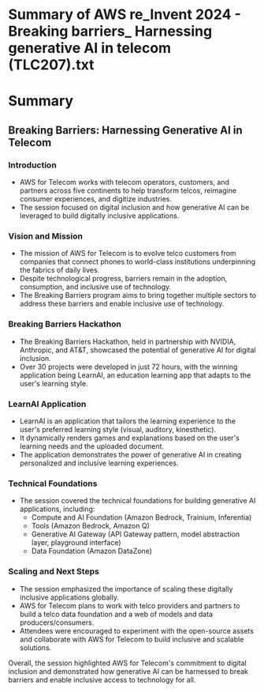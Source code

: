 # Summary of AWS re_Invent 2024 - Breaking barriers_ Harnessing generative AI in telecom (TLC207).txt

# Summary

## Breaking Barriers: Harnessing Generative AI in Telecom

### Introduction

- AWS for Telecom works with telecom operators, customers, and partners across five continents to help transform telcos, reimagine consumer experiences, and digitize industries.
- The session focused on digital inclusion and how generative AI can be leveraged to build digitally inclusive applications.

### Vision and Mission

- The mission of AWS for Telecom is to evolve telco customers from companies that connect phones to world-class institutions underpinning the fabrics of daily lives.
- Despite technological progress, barriers remain in the adoption, consumption, and inclusive use of technology.
- The Breaking Barriers program aims to bring together multiple sectors to address these barriers and enable inclusive use of technology.

### Breaking Barriers Hackathon

- The Breaking Barriers Hackathon, held in partnership with NVIDIA, Anthropic, and AT&T, showcased the potential of generative AI for digital inclusion.
- Over 30 projects were developed in just 72 hours, with the winning application being LearnAI, an education learning app that adapts to the user's learning style.

### LearnAI Application

- LearnAI is an application that tailors the learning experience to the user's preferred learning style (visual, auditory, kinesthetic).
- It dynamically renders games and explanations based on the user's learning needs and the uploaded document.
- The application demonstrates the power of generative AI in creating personalized and inclusive learning experiences.

### Technical Foundations

- The session covered the technical foundations for building generative AI applications, including:
  - Compute and AI Foundation (Amazon Bedrock, Trainium, Inferentia)
  - Tools (Amazon Bedrock, Amazon Q)
  - Generative AI Gateway (API Gateway pattern, model abstraction layer, playground interface)
  - Data Foundation (Amazon DataZone)

### Scaling and Next Steps

- The session emphasized the importance of scaling these digitally inclusive applications globally.
- AWS for Telecom plans to work with telco providers and partners to build a telco data foundation and a web of models and data producers/consumers.
- Attendees were encouraged to experiment with the open-source assets and collaborate with AWS for Telecom to build inclusive and scalable solutions.

Overall, the session highlighted AWS for Telecom's commitment to digital inclusion and demonstrated how generative AI can be harnessed to break barriers and enable inclusive access to technology for all.
